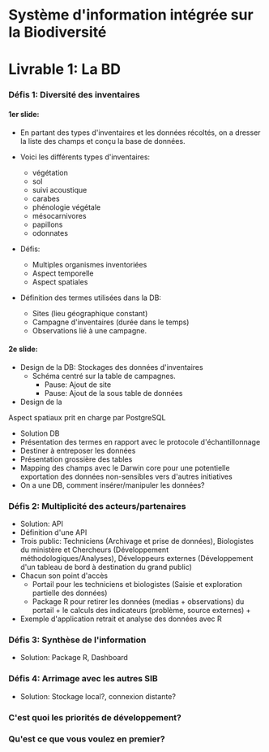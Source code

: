 
# Système d'information intégrée sur la Biodiversité

# Livrable 1: La BD

### Défis 1: Diversité des inventaires


#### 1er slide:

- En partant des types d'inventaires et les données récoltés, on a dresser la liste des champs et conçu la base de données.
- Voici les différents types d'inventaires:
    * végétation
    * sol
    * suivi acoustique
    * carabes
    * phénologie végétale
    * mésocarnivores
    * papillons
    * odonnates

- Défis:
    - Multiples organismes inventoriées
    - Aspect temporelle
    - Aspect spatiales
- Définition des termes utilisées dans la DB: 
    - Sites (lieu géographique constant)
    - Campagne d'inventaires (durée dans le temps)
    - Observations lié à une campagne. 

#### 2e slide:

- Design de la DB: Stockages des données d'inventaires 
    - Schéma centré sur la table de campagnes.
        - Pause: Ajout de site
        - Pause: Ajout de la sous table de données
- Design de la 
        

    
Aspect spatiaux prit en charge par PostgreSQL


- Solution DB
- Présentation des termes en rapport avec le protocole d'échantillonnage
- Destiner à entreposer les données
- Présentation grossière des tables 
- Mapping des champs avec le Darwin core pour une potentielle exportation des données non-sensibles vers d'autres initiatives
- On a une DB, comment insérer/manipuler les données?

### Défis 2: Multiplicité des acteurs/partenaires

- Solution: API
- Définition d'une API
- Trois public: Techniciens (Archivage et prise de données), Biologistes du ministère et Chercheurs (Développement méthodologiques/Analyses), Développeurs externes (Développement d'un tableau de bord à destination du grand public)
- Chacun son point d'accès
    - Portail pour les techniciens et biologistes (Saisie et exploration partielle des données)
    - Package R pour retirer les données (medias + observations) du portail + le calculs des indicateurs (problème, source externes) + 
- Exemple d'application retrait et analyse des données avec R

### Défis 3: Synthèse de l'information

- Solution: Package R, Dashboard

### Défis 4: Arrimage avec les autres SIB

- Solution: Stockage local?, connexion distante?

### C'est quoi les priorités de développement? 
### Qu'est ce que vous voulez en premier?